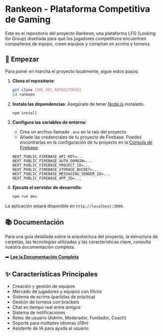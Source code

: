 # Rankeon - Plataforma Competitiva de Gaming

Este es el repositorio del proyecto Rankeon, una plataforma LFG (Looking for Group) diseñada para que los jugadores competitivos encuentren compañeros de equipo, creen equipos y compitan en scrims y torneos.

## 🚀 Empezar

Para poner en marcha el proyecto localmente, sigue estos pasos:

1.  **Clona el repositorio**:
    ```bash
    git clone [URL_DEL_REPOSITORIO]
    cd rankeon
    ```

2.  **Instala las dependencias**:
    Asegúrate de tener [Node.js](https://nodejs.org/) instalado.
    ```bash
    npm install
    ```

3.  **Configura las variables de entorno**:
    -   Crea un archivo llamado `.env` en la raíz del proyecto.
    -   Añade las credenciales de tu proyecto de Firebase. Puedes encontrarlas en la configuración de tu proyecto en la [Consola de Firebase](https://console.firebase.google.com/).
    ```env
    NEXT_PUBLIC_FIREBASE_API_KEY=...
    NEXT_PUBLIC_FIREBASE_AUTH_DOMAIN=...
    NEXT_PUBLIC_FIREBASE_PROJECT_ID=...
    NEXT_PUBLIC_FIREBASE_STORAGE_BUCKET=...
    NEXT_PUBLIC_FIREBASE_MESSAGING_SENDER_ID=...
    NEXT_PUBLIC_FIREBASE_APP_ID=...
    ```

4.  **Ejecuta el servidor de desarrollo**:
    ```bash
    npm run dev
    ```

La aplicación estará disponible en `http://localhost:3000`.

## 📚 Documentación

Para una guía detallada sobre la arquitectura del proyecto, la estructura de carpetas, las tecnologías utilizadas y las características clave, consulta nuestra documentación completa.

➡️ **[Lee la Documentación Completa](./DOCUMENTATION.md)**

## ✨ Características Principales

-   Creación y gestión de equipos
-   Mercado de jugadores y equipos con filtros
-   Sistema de scrims (partidas de práctica)
-   Gestión de torneos con brackets
-   Chat en tiempo real entre amigos
-   Sistema de notificaciones
-   Roles de usuario (Admin, Moderador, Fundador, Coach)
-   Soporte para múltiples idiomas (i18n)
-   Asistente de IA para ayuda al usuario
